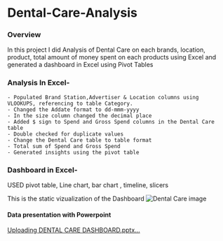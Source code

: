 # Dental-Care-Analysis

### Overview
In this project I did Analysis of Dental Care on each brands, location, product, total amount of money spent on each products using Excel and generated a dashboard in Excel using Pivot Tables

### Analysis In Excel-

    - Populated Brand Station,Advertiser & Location columns using VLOOKUPS, referencing to table Category.
    - Changed the Addate format to dd-mmm-yyyy
    - In the size column changed the decimal place
    - Added $ sign to Spend and Gross Spend columns in the Dental Care table
    - Double checked for duplicate values
    - Change the Dental Care table to table format
    - Total sum of Spend and Gross Spend
    - Generated insights using the pivot table

### Dashboard in Excel-
USED pivot table, Line chart,  bar chart , timeline, slicers

This is the static vizualization of the Dashboard
![Dental Care image](https://github.com/Ogunbod/Dental-Care-Analysis/assets/155496376/55603b68-9e4a-4ba5-a054-ae39c2dd0d96)

#### Data presentation with Powerpoint
[Uploading DENTAL CARE DASHBOARD.pptx…]()

